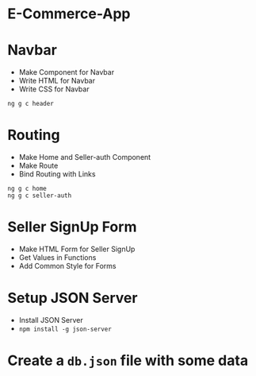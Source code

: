 # E-Commerce-App

# Navbar

* Make Component for Navbar
* Write HTML for Navbar
* Write CSS for Navbar

```
ng g c header
```

# Routing

* Make Home and Seller-auth Component
* Make Route
* Bind Routing with Links
```
ng g c home
ng g c seller-auth
```

# Seller SignUp Form

* Make HTML Form for Seller SignUp
* Get Values in Functions
* Add Common Style for Forms

# Setup JSON Server
* Install JSON Server
* ```npm install -g json-server```

# Create a ```db.json``` file with some data
